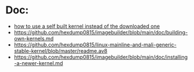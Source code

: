 # Doc:
- [how to use a self built kernel instead of the downloaded one](https://github.com/hexdump0815/imagebuilder/blob/main/doc/using-the-imagebuilder-framework.md#how-to-use-a-self-built-kernel-instead-of-the-downloaded-one)
- https://github.com/hexdump0815/imagebuilder/blob/main/doc/building-own-kernels.md
- https://github.com/hexdump0815/linux-mainline-and-mali-generic-stable-kernel/blob/master/readme.av8
- https://github.com/hexdump0815/imagebuilder/blob/main/doc/installing-a-newer-kernel.md
